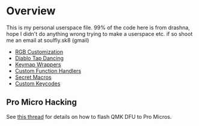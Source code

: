 # Overview

This is my personal userspace file.
99% of the code here is from drashna, hope I didn't do anything wrong trying to make a userspace etc. if so shoot me an email at soulfly.sk8 (gmail)

* [RGB Customization](readme_rgb.md)
* [Diablo Tap Dancing](readme_tap_dance.md)
* [Keymap Wrappers](readme_wrappers.md)
* [Custom Function Handlers](readme_handlers.md)
* [Secret Macros](readme_secrets.md)
* [Custom Keycodes](readme_keycodes.md)


## Pro Micro Hacking

See [this thread](https://www.reddit.com/r/olkb/comments/8sxgzb/replace_pro_micro_bootloader_with_qmk_dfu/) for details on how to flash QMK DFU to Pro Micros. 
